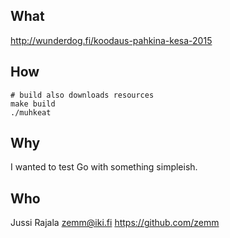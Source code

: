 
What
----
http://wunderdog.fi/koodaus-pahkina-kesa-2015

How
---
```
# build also downloads resources
make build
./muhkeat
```

Why
---
I wanted to test Go with something simpleish.

Who
---
Jussi Rajala <zemm@iki.fi> https://github.com/zemm
